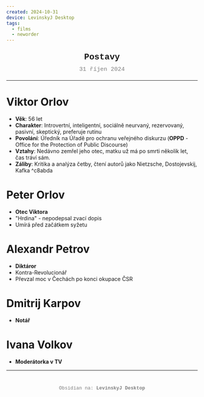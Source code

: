 ```yaml
---
created: 2024-10-31
device: LevinskyJ Desktop
tags:
  - films
  - neworder
---
```

<div style="text-align: center; font-size: 1.6em; font-weight: bold; padding: 10px 0; font-family: Courier New">
  Postavy
</div>

<div style="text-align: center; color: gray; font-size: 1.1em; margin-bottom: 20px; font-family: Courier New">  31 říjen 2024
</div>

---
# Viktor Orlov

- **Věk**: 56 let
- **Charakter**: Introvertní, inteligentní, sociálně neurvaný, rezervovaný, pasivní, skeptický, preferuje rutinu
- **Povolání**: Úředník na Úřadě pro ochranu veřejného diskurzu (**OPPD** - Office for the Protection of Public Discourse)
- **Vztahy**: Nedávno zemřel jeho otec, matku už má po smrti několik let, čas tráví sám.
- **Záliby**: Kritika a analýza četby, čtení autorů jako Nietzsche, Dostojevskij, Kafka ^c8abda

# Peter Orlov
- **Otec Viktora**
- "Hrdina" - nepodepsal zvací dopis
- Umírá před začátkem syžetu

# Alexandr Petrov
- **Diktáror**
- Kontra-Revolucionář
- Převzal moc v Čechách po konci okupace ČSR

# Dmitrij Karpov
- **Notář**

# Ivana Volkov
- **Moderátorka v TV**




---

<div style="text-align: center; color: gray; font-size: 0.9em; margin-top: 40px; font-family: Courier New">
  Obsidian na: <strong>LevinskyJ Desktop</strong>
</div>

